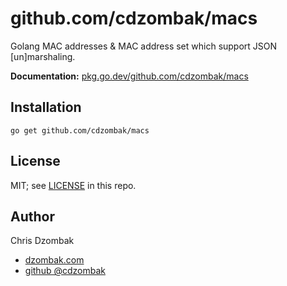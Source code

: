# github.com/cdzombak/macs

Golang MAC addresses & MAC address set which support JSON [un]marshaling.

**Documentation:** [pkg.go.dev/github.com/cdzombak/macs](https://pkg.go.dev/github.com/cdzombak/macs)

## Installation

```shell
go get github.com/cdzombak/macs
```

## License

MIT; see [LICENSE](LICENSE) in this repo.

## Author

Chris Dzombak
- [dzombak.com](https://dzombak.com)
- [github @cdzombak](https://github.com/cdzombak)
